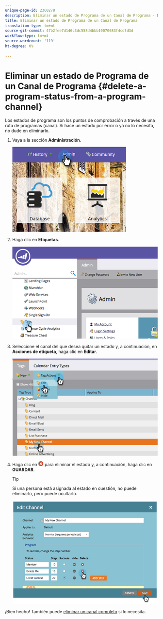 ```yaml
---
unique-page-id: 2360278
description: Eliminar un estado de Programa de un Canal de Programa - Documentos de marketing - Documentación del producto
title: Eliminar un estado de Programa de un Canal de Programa
translation-type: tm+mt
source-git-commit: 47b2fee7d146c3dc558d4bbb10070683f4cdfd3d
workflow-type: tm+mt
source-wordcount: '119'
ht-degree: 0%

---
```



# Eliminar un estado de Programa de un Canal de Programa {#delete-a-program-status-from-a-program-channel}

Los estados de programa son los puntos de comprobación a través de una ruta de programas (canal). Si hace un estado por error o ya no lo necesita, no dude en eliminarlo.

1. Vaya a la sección **Administración**.

   ![](assets/admin.png)

1. Haga clic en **Etiquetas**.

   ![](assets/image2014-9-24-15-3a51-3a24.png)

1. Seleccione el canal del que desea quitar un estado y, a continuación, en **Acciones de etiqueta**, haga clic en **Editar**.

   ![](assets/image2014-9-24-15-3a51-3a45.png)

1. Haga clic en ![—](assets/image2014-9-24-15-3a52-3a39.png) para eliminar el estado y, a continuación, haga clic en **GUARDAR**.

   >[!TIP]
   >
   >Si una persona está asignada al estado en cuestión, no puede eliminarlo, pero puede ocultarlo.

   ![](assets/image2014-9-24-15-3a57-3a53.png)

¡Bien hecho! También puede [eliminar un canal completo](delete-a-program-channel.md) si lo necesita.
